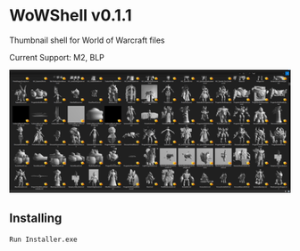 # WoWShell v0.1.1

Thumbnail shell for World of Warcraft files

Current Support: M2, BLP

![first pic](./Docs/Images/screenshot1.png?raw=true)

## Installing
    Run Installer.exe